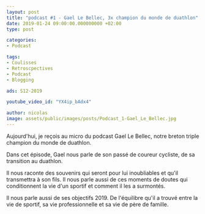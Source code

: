 ```yaml
---
layout: post
title: "podcast #1 - Gael Le Bellec, 3x champion du monde de duathlon"
date: 2019-01-24 09:00:00.000000000 +02:00
type: post

categories:
- Podcast

tags:
- Coulisses
- Retroscpectives
- Podcast
- Blogging

ads: S12-2019

youtube_video_id: "YX4ip_bAdx4"

author: nicolas
image: assets/public/images/posts/Podcast_1-Gael_Le_Bellec.jpg
---
```

Aujourd'hui, je reçois au micro du podcast Gael Le Bellec, notre breton triple champion du monde de duathlon.

Dans cet épisode, Gael nous parle de son passé de coureur cycliste, de sa transition au duathlon.

Il nous raconte des souvenirs qui seront pour lui inoubliables et qu'il transmettra à son fils. Il nous parle aussi de ces moments de doutes qui conditionnent la vie d'un sportif et comment il les a surmontés.

Il nous parle aussi de ses objectifs 2019. De l'équilibre qu'il a trouvé entre la vie de sportif, sa vie professionnelle et sa vie de père de famille.
